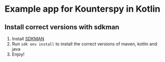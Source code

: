 # Example app for Kounterspy in Kotlin

## Install correct versions with sdkman

1. Install [SDKMAN](https://sdkman.io/install)
2. Run `sdk env install` to install the correct versions of maven, kotlin and java
3. Enjoy!
